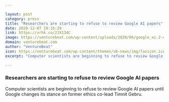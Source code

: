 ```yaml
---

layout: post
category: press
title: "Researchers are starting to refuse to review Google AI papers"
date: 2020-12-07 19:16:29
link: https://vrhk.co/2JX134C
image: https://venturebeat.com/wp-content/uploads/2020/06/google_ai-2-e1572035641146.jpg?w=1200&strip=all
domain: venturebeat.com
author: "VentureBeat"
icon: https://venturebeat.com/wp-content/themes/vb-news/img/favicon.ico
excerpt: "Computer scientists are beginning to refuse to review Google AI papers until Google changes its stance on former ethics co-lead Timnit Gebru."

---
```


### Researchers are starting to refuse to review Google AI papers

Computer scientists are beginning to refuse to review Google AI papers until Google changes its stance on former ethics co-lead Timnit Gebru.